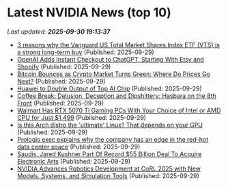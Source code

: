 # Latest NVIDIA News (top 10)
_Last updated: **2025-09-30 19:13:37**_

- [3 reasons why the Vanguard US Total Market Shares Index ETF (VTS) is a strong long-term buy](https://www.fool.com.au/2025/09/30/3-reasons-why-the-vanguard-us-total-market-shares-index-etf-vts-is-a-strong-long-term-buy/) (Published: 2025-09-29)
- [OpenAI Adds Instant Checkout to ChatGPT, Starting With Etsy and Shopify](https://www.cnet.com/tech/services-and-software/openai-adds-instant-checkout-to-chatgpt-starting-with-etsy-and-shopify/) (Published: 2025-09-29)
- [Bitcoin Bounces as Crypto Market Turns Green: Where Do Prices Go Next?](https://decrypt.co/342021/bitcoin-solana-crypto-market-green-where-prices-next) (Published: 2025-09-29)
- [Huawei to Double Output of Top AI Chip](https://finance.yahoo.com/video/huawei-double-output-top-ai-182923525.html) (Published: 2025-09-29)
- [Coffee Break: Delusion, Deception and Dipshittery: Hasbara on the 8th Front](https://www.nakedcapitalism.com/2025/09/delusion-deception-dipshittery-israel-trump-europe-narrative-control.html) (Published: 2025-09-29)
- [Walmart Has RTX 5070 Ti Gaming PCs With Your Choice of Intel or AMD CPU for Just $1,499](https://www.ign.com/articles/walmart-has-rtx-5070-ti-gaming-pc-deals-starting-at-1499) (Published: 2025-09-29)
- [Is this Arch distro the 'ultimate' Linux? That depends on your GPU](https://www.zdnet.com/article/is-this-arch-based-distro-the-ultimate-linux-that-depends-on-your-gpu/) (Published: 2025-09-29)
- [Prologis exec explains why the company has an edge in the red-hot data center space](https://www.businessinsider.com/prologis-exec-explains-advantages-data-centers-energy-real-estate-2025-9) (Published: 2025-09-29)
- [Saudis, Jared Kushner Part Of Record $55 Billion Deal To Acquire Electronic Arts](https://brobible.com/sports/article/saudis-acquire-electronic-arts/) (Published: 2025-09-29)
- [NVIDIA Advances Robotics Development at CoRL 2025 with New Models, Systems, and Simulation Tools](https://www.storagereview.com/news/nvidia-advances-robotics-development-at-corl-2025-with-new-models-systems-and-simulation-tools) (Published: 2025-09-29)
